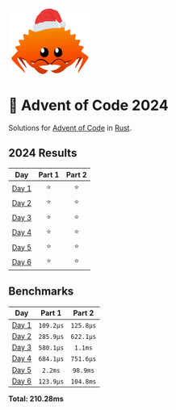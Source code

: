 <img src="./.assets/christmas_ferris.png" width="164">

# 🎄 Advent of Code 2024

Solutions for [Advent of Code](https://adventofcode.com/) in [Rust](https://www.rust-lang.org/).

<!--- advent_readme_stars table --->
## 2024 Results

| Day | Part 1 | Part 2 |
| :---: | :---: | :---: |
| [Day 1](https://adventofcode.com/2024/day/1) | ⭐ | ⭐ |
| [Day 2](https://adventofcode.com/2024/day/2) | ⭐ | ⭐ |
| [Day 3](https://adventofcode.com/2024/day/3) | ⭐ | ⭐ |
| [Day 4](https://adventofcode.com/2024/day/4) | ⭐ | ⭐ |
| [Day 5](https://adventofcode.com/2024/day/5) | ⭐ | ⭐ |
| [Day 6](https://adventofcode.com/2024/day/6) | ⭐ | ⭐ |
<!--- advent_readme_stars table --->

<!--- benchmarking table --->
## Benchmarks

| Day | Part 1 | Part 2 |
| :---: | :---: | :---:  |
| [Day 1](./src/bin/01.rs) | `109.2µs` | `125.8µs` |
| [Day 2](./src/bin/02.rs) | `285.9µs` | `622.1µs` |
| [Day 3](./src/bin/03.rs) | `580.1µs` | `1.1ms` |
| [Day 4](./src/bin/04.rs) | `684.1µs` | `751.6µs` |
| [Day 5](./src/bin/05.rs) | `2.2ms` | `98.9ms` |
| [Day 6](./src/bin/06.rs) | `123.9µs` | `104.8ms` |

**Total: 210.28ms**
<!--- benchmarking table --->
